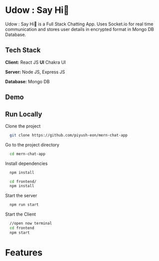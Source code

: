 
# Udow : Say Hi👋

Udow : Say Hi👋 is a Full Stack Chatting App.
Uses Socket.io for real time communication and stores user details in encrypted format in Mongo DB Database.
## Tech Stack

**Client:** React JS
**UI** Chakra UI

**Server:** Node JS, Express JS

**Database:** Mongo DB
  
## Demo


## Run Locally

Clone the project

```bash
  git clone https://github.com/piyush-eon/mern-chat-app
```

Go to the project directory

```bash
  cd mern-chat-app
```

Install dependencies

```bash
  npm install
```

```bash
  cd frontend/
  npm install
```

Start the server

```bash
  npm run start
```
Start the Client

```bash
  //open now terminal
  cd frontend
  npm start
```

  
# Features


  
